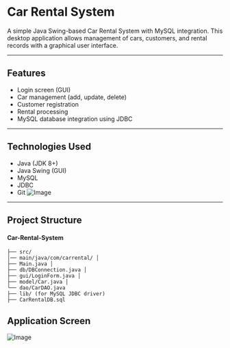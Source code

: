 # Car Rental System

A simple Java Swing-based Car Rental System with MySQL integration. This desktop application allows management of cars, customers, and rental records with a graphical user interface.

---

## Features

- Login screen (GUI)
- Car management (add, update, delete)
- Customer registration
- Rental processing
- MySQL database integration using JDBC

---

## Technologies Used

- Java (JDK 8+)
- Java Swing (GUI)
- MySQL
- JDBC
- Git
![Image](https://github.com/user-attachments/assets/2c767359-1817-47db-ba99-3ae39618eb73)
---

## Project Structure

#### Car-Rental-System
```
├── src/ 
│── main/java/com/carrental/ │       
├── Main.java │       
├── db/DBConnection.java │       
├── gui/LoginForm.java │       
├── model/Car.java │       
└── dao/CarDAO.java 
├── lib/ (for MySQL JDBC driver) 
├── CarRentalDB.sql 
```


## Application Screen
![Image](https://github.com/user-attachments/assets/74707a50-a543-47c4-a4cb-7f36038201b7)
